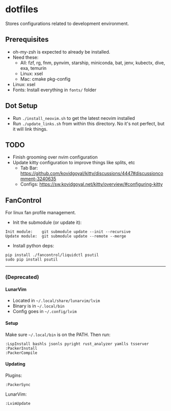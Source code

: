 # dotfiles
Stores configurations related to development environment.

## Prerequisites
- oh-my-zsh is expected to already be installed.
- Need these: 
  - All: fzf, rg, fnm, pynvim, starship, miniconda, bat, jenv, kubectx, dive, exa, temurin
  - Linux: xsel
  - Mac: cmake pkg-config
- Linux: xsel
- Fonts: Install everything in `fonts/` folder

## Dot Setup
- Run `./install_neovim.sh` to get the latest neovim installed
- Run `./update_links.sh` from within this directory. No it's not perfect, but it will link things.

## TODO
- Finish grooming over nvim configuration
- Update kitty configuration to improve things like splits, etc
  - Tab Bar: https://github.com/kovidgoyal/kitty/discussions/4447#discussioncomment-3240635
  - Configs: https://sw.kovidgoyal.net/kitty/overview/#configuring-kitty

## FanControl

For linux fan profile management.

- Init the submodule (or update it):
```
Init module:    git submodule update --init --recursive
Update module:  git submodule update --remote --merge
```

- Install python deps:
```
pip install ./fancontrol/liquidctl psutil
sudo pip install psutil
```

---

### (Deprecated)

#### LunarVim
- Located in `~/.local/share/lunarvim/lvim`
- Binary is in `~/.local/bin`
- Config goes in `~/.config/lvim`

#### Setup
Make sure `~/.local/bin` is on the PATH. Then run:
```
:LspInstall bashls jsonls pyright rust_analyzer yamlls tsserver
:PackerInstall 
:PackerCompile
```

#### Updating
Plugins:
```
:PackerSync
```

LunarVim:
```
:LvimUpdate
```
